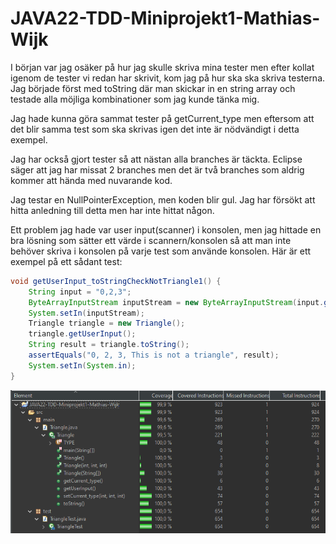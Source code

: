 # JAVA22-TDD-Miniprojekt1-Mathias-Wijk

I början var jag osäker på hur jag skulle skriva mina tester men efter kollat igenom de tester vi redan har skrivit, kom jag på hur ska ska skriva testerna. Jag började först med toString där man skickar in en string array och testade alla möjliga kombinationer som jag kunde tänka mig.
 
Jag hade kunna göra sammat tester på getCurrent_type men eftersom att det blir samma test som ska skrivas igen det inte är nödvändigt i detta exempel. 

Jag har också gjort tester så att nästan alla branches är täckta. Eclipse säger att jag har missat 2 branches men det är två branches som aldrig kommer att hända med nuvarande kod.

Jag testar en NullPointerException, men koden blir gul. Jag har försökt att hitta anledning till detta men har inte hittat någon.

Ett problem jag hade var user input(scanner) i konsolen, men jag hittade en bra lösning som sätter ett värde i scannern/konsolen så att man inte behöver skriva i konsolen på varje test som använde konsolen.
Här är ett exempel på ett sådant test:
```java
void getUserInput_toStringCheckNotTriangle1() {
	String input = "0,2,3";
	ByteArrayInputStream inputStream = new ByteArrayInputStream(input.getBytes());
	System.setIn(inputStream);
	Triangle triangle = new Triangle();
	triangle.getUserInput();
	String result = triangle.toString();
	assertEquals("0, 2, 3, This is not a triangle", result);
	System.setIn(System.in);
}
```

![Code Coverage](tddmp1.png)